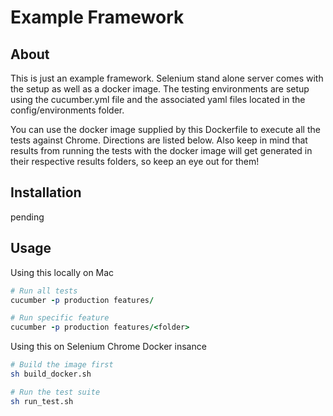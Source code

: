 # Example Framework

## About

This is just an example framework. Selenium stand alone server comes with the setup as well as a docker image. The testing environments are setup using the cucumber.yml file and the associated yaml files located in the config/environments folder.

You can use the docker image supplied by this Dockerfile to execute all the tests against Chrome. Directions are listed below. Also keep in mind that results from running the tests with the docker image will get generated in their respective results folders, so keep an eye out for them!

## Installation

pending

## Usage

Using this locally on Mac

```ruby
# Run all tests
cucumber -p production features/

# Run specific feature
cucumber -p production features/<folder>
```

Using this on Selenium Chrome Docker insance

```bash
# Build the image first
sh build_docker.sh

# Run the test suite
sh run_test.sh
```

